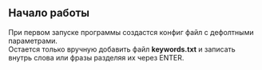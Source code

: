 ##  Начало работы ##
При первом запуске программы создастся конфиг файл с дефолтными параметрами.  
Остается только вручную добавить файл **keywords.txt** и записать внутрь cлова или фразы разделяя их через ENTER.
